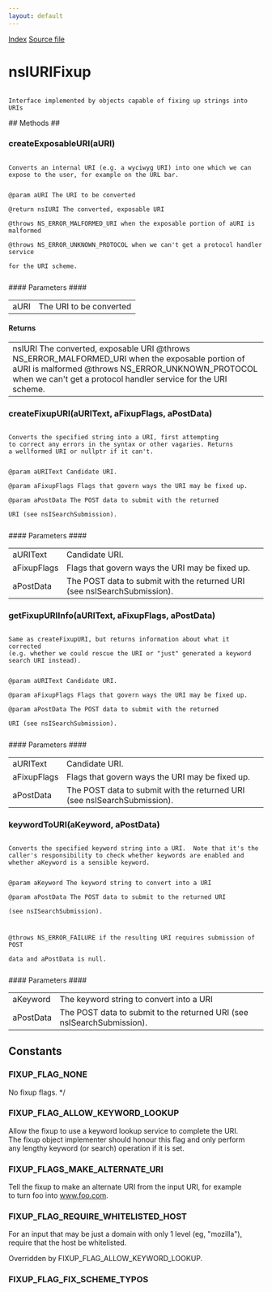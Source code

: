 ```yaml
---
layout: default
---
```

<div id='links'><a href="../index.html">Index</a>
<a href="http://dxr.mozilla.org/mozilla-central/source/docshell/base/nsIURIFixup.idl">Source file</a>
</div>

# nsIURIFixup #
<code>  
Interface implemented by objects capable of fixing up strings into URIs  
  
</code>
## Methods ##

### createExposableURI(aURI) ###
<code>  
Converts an internal URI (e.g. a wyciwyg URI) into one which we can  
expose to the user, for example on the URL bar.  
  
@param  aURI       The URI to be converted  
@return nsIURI     The converted, exposable URI  
@throws NS_ERROR_MALFORMED_URI when the exposable portion of aURI is malformed  
@throws NS_ERROR_UNKNOWN_PROTOCOL when we can't get a protocol handler service  
        for the URI scheme.  
  
</code>
#### Parameters ####

<table>

<tr>
<td>aURI</td>
<td>The URI to be converted  
</td>
</tr>

</table>

#### Returns ####

<table>

<tr>
<td>nsIURI     The converted, exposable URI  
@throws NS_ERROR_MALFORMED_URI when the exposable portion of aURI is malformed  
@throws NS_ERROR_UNKNOWN_PROTOCOL when we can't get a protocol handler service  
        for the URI scheme.  
</td>
</tr>

</table>

### createFixupURI(aURIText, aFixupFlags, aPostData) ###
<code>  
Converts the specified string into a URI, first attempting  
to correct any errors in the syntax or other vagaries. Returns  
a wellformed URI or nullptr if it can't.  
  
@param aURIText    Candidate URI.  
@param aFixupFlags Flags that govern ways the URI may be fixed up.  
@param aPostData   The POST data to submit with the returned  
                   URI (see nsISearchSubmission).  
  
</code>
#### Parameters ####

<table>

<tr>
<td>aURIText</td>
<td>Candidate URI.  
</td>
</tr>

<tr>
<td>aFixupFlags</td>
<td>Flags that govern ways the URI may be fixed up.  
</td>
</tr>

<tr>
<td>aPostData</td>
<td>The POST data to submit with the returned  
                   URI (see nsISearchSubmission).  
</td>
</tr>

</table>

### getFixupURIInfo(aURIText, aFixupFlags, aPostData) ###
<code>  
Same as createFixupURI, but returns information about what it corrected  
(e.g. whether we could rescue the URI or "just" generated a keyword  
search URI instead).  
  
@param aURIText    Candidate URI.  
@param aFixupFlags Flags that govern ways the URI may be fixed up.  
@param aPostData   The POST data to submit with the returned  
                   URI (see nsISearchSubmission).  
  
</code>
#### Parameters ####

<table>

<tr>
<td>aURIText</td>
<td>Candidate URI.  
</td>
</tr>

<tr>
<td>aFixupFlags</td>
<td>Flags that govern ways the URI may be fixed up.  
</td>
</tr>

<tr>
<td>aPostData</td>
<td>The POST data to submit with the returned  
                   URI (see nsISearchSubmission).  
</td>
</tr>

</table>

### keywordToURI(aKeyword, aPostData) ###
<code>  
Converts the specified keyword string into a URI.  Note that it's the  
caller's responsibility to check whether keywords are enabled and  
whether aKeyword is a sensible keyword.  
  
@param aKeyword  The keyword string to convert into a URI  
@param aPostData The POST data to submit to the returned URI  
                 (see nsISearchSubmission).  
  
@throws NS_ERROR_FAILURE if the resulting URI requires submission of POST  
        data and aPostData is null.  
  
</code>
#### Parameters ####

<table>

<tr>
<td>aKeyword</td>
<td>The keyword string to convert into a URI  
</td>
</tr>

<tr>
<td>aPostData</td>
<td>The POST data to submit to the returned URI  
                 (see nsISearchSubmission).  
</td>
</tr>

</table>

## Constants ##

### FIXUP_FLAG_NONE ###
 No fixup flags. */  

### FIXUP_FLAG_ALLOW_KEYWORD_LOOKUP ###
  
Allow the fixup to use a keyword lookup service to complete the URI.  
The fixup object implementer should honour this flag and only perform  
any lengthy keyword (or search) operation if it is set.  
  

### FIXUP_FLAGS_MAKE_ALTERNATE_URI ###
  
Tell the fixup to make an alternate URI from the input URI, for example  
to turn foo into www.foo.com.  
  

### FIXUP_FLAG_REQUIRE_WHITELISTED_HOST ###
  
For an input that may be just a domain with only 1 level (eg, "mozilla"),  
require that the host be whitelisted.  
  
Overridden by FIXUP_FLAG_ALLOW_KEYWORD_LOOKUP.  
  

### FIXUP_FLAG_FIX_SCHEME_TYPOS ###
